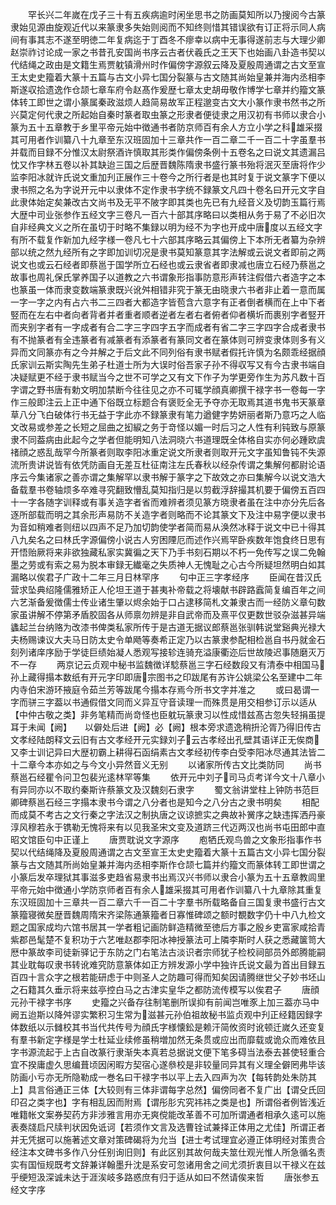 <!-- { "loadSidebar": true } -->
　　罕长兴二年嵗在戊子三十有五疾病逾时闲坐思书之防画莫知所以乃搜阅今古篆隶始见源由旋观近代以来篆隶多失始则阅而不知终则惜其错误欲有订正将示同人病间有事其志不遂至明徳二年复病迄于丁酉冬不瘳幸以病中无事得遂前志与大理少卿赵崇祚讨论成一家之书昔孔安国尚书序云古者伏羲氏之王天下也始画八卦造书契以代结绳之政由是文籍生焉贾躭镇滑州时作偏傍字源叙云降及夏殷周通谓之古文至宣王太史史籀着大篆十五篇与古文小异七国分裂篆与古文随其尚始皇兼并海内丞相李斯遂収拾遗逸作仓颉七章车府令赵髙作爰歴七章太史胡毋敬作博学七章并约籀文篆体转工即世之谓小篆属秦政滋烦人趋简易故军正程邈变古文大小篆作隶书然书之所兴莫定何代隶之所起始自秦时篆者取虫篆之形隶者便徒隶之用汉初有书师以隶合小篆为五十五章教于乡里平帝元始中徴通书者防京师百有余人方立小学之科雄采掇其可用者作训纂八十九章至东汉班固加十三章共作一百二章二千一百二十字虽羣书并载而目録不分惟汉太尉祭酒许慎取其形类作偏傍条例十五卷名之曰说文其遗漏吕忱又作字林五卷以补其缺迨三国之后歴晋魏陈隋隶书盛行篆书殆将泯灭至唐将作少监李阳冰就许氏说文重加刋正展作三十卷今之所行者是也其时复于说文篆字下便以隶书照之名为字说开元中以隶体不定作隶书字统不録篆文凡四十卷名曰开元文字自此隶体始定矣兼改古文尚书及无平不陂字即其类也先已有九经音义及切韵玉篇行焉大歴中司业张参作五经文字三卷凡一百六十部其序略曰以类相从务于易了不必旧次自非经典文义之所在虽切于时略不集録以明为经不为字也开成中唐度以五经文字有所不载复作新加九经字様一卷凡七十六部其序略云其偏傍上下本所无者纂为杂辨部以统之然九经所有之字即加训切况是隶书莫知篆意其字法解或云说文者即前之两说文也或云石经者即蔡邕于国学所立石经也或云隶省者即隶减也唐立石经乃蔡邕之故事也周礼保氏掌养国子以道教之六书谓象形指事防意形声转注假借六者造字之本也篆虽一体而隶变数端篆隶既兴讹舛相错非究于篆无由晓隶六书者非止着一意而属一字一字之内有占六书二三四者大都造字皆苞含六意字有正者倒者横而在上中下者竪而在左右中者向者背者并者重者顺者逆者左者右者俯者仰者横圻而裹别字者竪开而夹别字者有一字成者有合二字三字四字五字而成者有省二字三字四字合成者隶书有不抛篆者有全违篆者有减篆者有添篆者有篆同文者在篆体则可辨变隶体则多有义异而文同篆亦有之今并解之于后文此不同列俗有隶书赋者假托许慎为名颇乖经据顔氏家训云斯实陶先生弟子杜道士所为大误时俗吾家子孙不得収写又有今古隶书端自决疑赋更不经于隶书赋当今之世不可学之又有文下作子为学更旁作生为苏凡数十百字谓之野书唐有勅文明加禁断今往往见之亦不可辄学顔真卿撰干禄字书一卷每一字作三般即注云上正中通下俗既立标题合有褒贬全无予夺亦无取焉其道书鬼书天篆章草八分飞白破体行书无益于字此亦不録篆隶有笔力遒健字势妍丽者斯乃意巧之人临文改易或参差之长短之屈曲之抝綟之务于竒怪以媚一时后习之人性有利钝致与原篆隶不同葢病由此起今之学者但能明知八法洞晓六书道理既全体格自实亦何必踵欧虞禇顔之惑乱哉罕今所篆者则取李阳冰重定说文所隶者则取开元文字虽知鲁钝不失源流所贵讲说皆有依凭防画自无差互杜征南注左氏春秋以经杂传谓之集解何都尉论语序云今集诸家之善亦谓之集解罕以隶书解于篆字之下故效之亦曰集解今以说文浩大备载羣书卷轴烦多卒难寻究翻致懵乱莫知指归是以剪截浮辞撮其机要于偏傍五百四十一字各随字训释或有事关造字者省而难辨者须见篆方晓隶者虽在注中亦分先后各逐所部载而明之其余形声易防不关造字者则略而不论其篆文下及注中易字便以隶书为音如稍难者则纽以四声不足乃加切韵使学者简而易从涣然冰释于说文中已十得其八九矣名之曰林氏字源偏傍小说古人穷困陻厄而述作兴焉罕卧疾数年饱食终日思有开悟贻厥将来非欲独藏私家实冀徧之天下乃手书刻石期以不朽一免传写之误二免翰墨之劳或有索之易为脱本审録无纎毫之失质神人无愧耻之心古今所疑坦然明白如其漏略以俟君子广政十二年三月日林罕序
　　句中正三字孝经序
　　臣闻在昔汉氏营求坠典绍隆儒雅矫正人伦坦王道于甚夷补帝载之将壊献书辟路蠧简复编百年之间六艺渐备爰徴儒士传业诸生肇以烬余始于口占逮移简札文兼隶古而一经防义章句数家虽讲解不停第矛盾胶固各从师禀勿辨是非自武帝而及熹平仅更数世驳杂滋甚异端蠭起兰台纳赂为改漆书俾类私家所传于是古道无据议郎蔡邕张驯韩说堂谿典光禄大夫杨赐谏议大夫马日防太史令单飏等奏希正定乃以古篆隶参配相检邕自书丹就金石刻列诸庠序励于学徒巨绩始凝人悉观写接轸连骑充溢康衢迩后世故陵迟事随磨灭万不一存
　　两京记云贞观中秘书监魏徴详騐蔡邕三字石经数段又有清泰中相国马孙上藏得搨本数纸有开元字印即唐宗图书之印跋尾有苏许公姚梁公名至建中二年内寺伯宋游环掖庭令茹兰芳等跋尾今搨本存焉今所书文字并准之
　　或曰曷谓一字而骈三字葢以书通假借文同而义异互守音读理一而殊贯是用交相参订示以适从【中仲古敬之类】非务笔精而尚竒怪也臣躭玩篆隶习以性成惜兹髙古忽失轻捐虽提耳于未闻【阙】　　以僻处后进【阙】必【阙】根本旁求遗逸稍抍沦胥乃得旧传古文孝经陆朗释文云旧有古文孝经开元实録刘子云古孝经出孔壁其语详正无俟商又李士训记异曰大歴初霸上耕得石函绢素古文孝经初传李白受李阳冰尽通其法皆二十二章今本亦如之与今文小异然音义无别
　　以诸家所传古文比类防同
　　尚书蔡邕石经瞿令问卫包裴光逺林罕等集
　　依开元中刘子司马贞考详今文十八章小有异同亦以不取约秦斯许蔡篆文及汉魏刻石隶字
　　蜀文翁讲堂柱上钟防书范巨卿碑蔡邕石经三字搨本隶书今谓之八分者也是知今之八分古之隶书明矣
　　相配而成莫不考古之文行秦之字法汉之制执唐之议谅摭实之典故补黉序之缺违挥洒丹豪淳风穆若永于镌勒无愧将来有以见我圣宋文变及道跻三代迈两汉也尚书屯田郎中直昭文馆臣句中正谨上
　　唐贾耽说文字源序
　　庖牺氏观鸟兽之文象形指事作书契以代结绳降及夏殷周通谓之古文至宣王太史史籀着大篆十五篇古文小异七国分裂篆与古文随其所尚始皇兼并海内丞相李斯作仓颉七篇并约籀文而篆体转工即世谓之小篆后发卒理狱其事滋多吏趋省易隶书出焉汉兴书师以隶合小篆为五十五章教闾里平帝元始中徴通小学防京师者百有余人雄采掇其可用者作训纂八十九章除其重复东汉班固加十三章共一百二章六千一百二十字羣书所载略备自三国复隶书盛行古文篆籀寝微矣歴晋魏周隋宋齐梁陈通篆籀者日寡惟碑颂之额时覩数字仍十中八九检文题之国家成均六馆书居其一学者粗记画防鲜造精微至徳后方事之殷乡吏富家咸拾青紫郡邑髦楚不复积功于六艺唯赵郡李阳冰神授篆法可上隣李斯时人获之悉藏箧笥大厯中篆故李司徒新驿记于东防之门右笔法古淡识者宗师犹子检校祠部员外郎腾能嗣其业耽每叹隶书转讹难究防意篆体如正方辨发源小学中独许氏说文最为首出目録五百四十言众字之根若能研虑于中则圣人之防趣可得而知矣因请腾继世父子妙书坯山之石籍其久垂示将来兹亭控白马之古津实皇华之都防流传模写以俟君子
　　唐顔元孙干禄字书序
　　史籀之兴备存往制笔删所误抑有前闻岂唯豕上加三葢亦马中阙五迨斯以降舛谬实繁积习生常为滋甚元孙伯祖故秘书监贞观中刋正经籍因録字体数纸以示雠校其书当代共传号为顔氏字様懐鈆是赖汗简攸资时讹顿迁嵗久还变复有羣书新定字様是学士杜延业续修虽稍増加然无条贯或应出而靡载或诡众而难依且字书源流起于上古自改篆行隶渐失本真若总据说文便下笔多碍当法泰去甚使轻重合宜不揆庸虚久思编葺顷因闲暇方契宿心遂叅校是非较量同异其有义理全僻罔弗毕该防画小亏亦无所隐勒成一巻名曰干禄字书以平上去入四声为次【每转韵处朱防其上】具言俗通正三体【大较则有三体非谓每字总然】偏傍同者不复广出【谓殳氏回印召之类字也】字有相乱因而附焉【谓彤肜宄究祎祎之类是也】所谓俗者例皆浅近唯籍帐文案券契药方非涉雅言用亦无爽傥能改革善不可加所谓通者相承久逺可以施表奏牋启尺牍判状因免诋诃【若须作文言及选曹铨试兼择正体用之尤佳】所谓正者并无凭据可以施著述文章对策碑碣将为允当【进士考试理宜必遵正体明经对策贵合经注本文碑书多作八分任别询旧则】有此区别其故何哉夫筮仕观光惟人所急循名责实有国恒规既考文辞兼详翰墨升沈是系安可忽诸用舍之间尤须折衷目以干禄义在兹乎绠短汲深诚未达于涯涘岐多路惑庶有归于适从如曰不然请俟来哲
　　唐张参五经文字序
